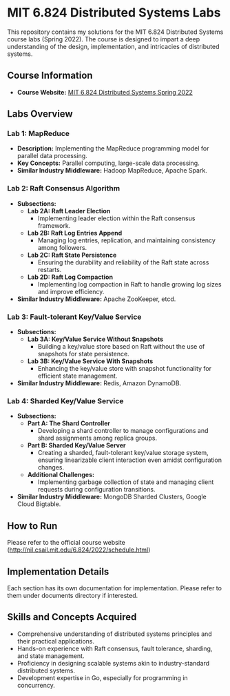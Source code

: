 # MIT 6.824 Distributed Systems Labs

This repository contains my solutions for the MIT 6.824 Distributed Systems course labs (Spring 2022). The course is designed to impart a deep understanding of the design, implementation, and intricacies of distributed systems.

## Course Information
- **Course Website:** [MIT 6.824 Distributed Systems Spring 2022](http://nil.csail.mit.edu/6.824/2022/schedule.html)

## Labs Overview

### Lab 1: MapReduce
- **Description:** Implementing the MapReduce programming model for parallel data processing.
- **Key Concepts:** Parallel computing, large-scale data processing.
- **Similar Industry Middleware:** Hadoop MapReduce, Apache Spark.

### Lab 2: Raft Consensus Algorithm
- **Subsections:**
  - **Lab 2A: Raft Leader Election**
    - Implementing leader election within the Raft consensus framework.
  - **Lab 2B: Raft Log Entries Append**
    - Managing log entries, replication, and maintaining consistency among followers.
  - **Lab 2C: Raft State Persistence**
    - Ensuring the durability and reliability of the Raft state across restarts.
  - **Lab 2D: Raft Log Compaction**
    - Implementing log compaction in Raft to handle growing log sizes and improve efficiency.
- **Similar Industry Middleware:** Apache ZooKeeper, etcd.

### Lab 3: Fault-tolerant Key/Value Service
- **Subsections:**
  - **Lab 3A: Key/Value Service Without Snapshots**
    - Building a key/value store based on Raft without the use of snapshots for state persistence.
  - **Lab 3B: Key/Value Service With Snapshots**
    - Enhancing the key/value store with snapshot functionality for efficient state management.
- **Similar Industry Middleware:** Redis, Amazon DynamoDB.

### Lab 4: Sharded Key/Value Service
- **Subsections:**
  - **Part A: The Shard Controller**
    - Developing a shard controller to manage configurations and shard assignments among replica groups.
  - **Part B: Sharded Key/Value Server**
    - Creating a sharded, fault-tolerant key/value storage system, ensuring linearizable client interaction even amidst configuration changes.
  - **Additional Challenges:**
    - Implementing garbage collection of state and managing client requests during configuration transitions.
- **Similar Industry Middleware:** MongoDB Sharded Clusters, Google Cloud Bigtable.

## How to Run

Please refer to the official course website (http://nil.csail.mit.edu/6.824/2022/schedule.html)

## Implementation Details 

Each section has its own documentation for implementation. Please refer to them under documents directory if interested.

## Skills and Concepts Acquired

- Comprehensive understanding of distributed systems principles and their practical applications.
- Hands-on experience with Raft consensus, fault tolerance, sharding, and state management.
- Proficiency in designing scalable systems akin to industry-standard distributed systems.
- Development expertise in Go, especially for programming in concurrency.


